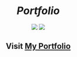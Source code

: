 _<h1 align=center> Portfolio </h1>_

<p align="center"> <img src="https://img.shields.io/badge/Deploy%20with-Heroku-8b71bf.svg?logo=heroku" /> 
  <img src="https://img.shields.io/badge/Made%20with%20%E2%99%A5%20by-Me-cc8db0.svg" /> </p>



<h2 align="center"> Visit <a href="https://portfoliowebsitee.herokuapp.com" target="_blank" >My Portfolio </a>
